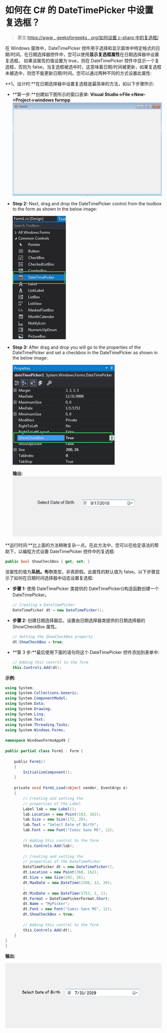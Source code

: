 # 如何在 C# 的 DateTimePicker 中设置复选框？

> 原文:[https://www . geeksforgeeks . org/如何设置 c-sharp 中的复选框/](https://www.geeksforgeeks.org/how-to-set-a-check-box-in-the-datetimepicker-in-c-sharp/)

在 Windows 窗体中，DateTimePicker 控件用于选择和显示窗体中特定格式的日期/时间。在日期选择器控件中，您可以使用**显示复选框属性**在日期选择器中设置复选框。
如果该属性的值设置为 true，则在 DateTimePicker 控件中显示一个复选框，否则为 false。当复选框被选中时，这意味着日期/时间被更新，如果复选框未被选中，则您不能更新日期/时间。您可以通过两种不同的方式设置此属性:

**1。设计时:**在日期选择器中设置复选框是最简单的方法，如以下步骤所示:

*   **第一步:**创建如下图所示的窗口表单:
    **Visual Studio->File->New->Project->windows formpp**
    ![](img/de9202f1f4646167e60ea580d67273d9.png)
*   **Step 2:** Next, drag and drop the DateTimePicker control from the toolbox to the form as shown in the below image:

    ![](img/1e722a2fb337b7d3bb23498b9f24712d.png)

*   **Step 3:** After drag and drop you will go to the properties of the DateTimePicker and set a checkbox in the DateTimePicker as shown in the below image:

    ![](img/785c997d8ecfd77679c22d94b356046d.png)

    **输出:**
    ![](img/4f05ddcde72f8e84738b654504cf8716.png)

**运行时间:**比上面的方法稍微复杂一点。在此方法中，您可以在给定语法的帮助下，以编程方式设置 DateTimePicker 控件中的复选框:

```cs
public bool ShowCheckBox { get; set; }
```

该属性的值为**系统。布尔**类型，非真即假。此属性的默认值为 false。以下步骤显示了如何在日期时间选择器中动态设置复选框:

*   **步骤 1:** 使用 DateTimePicker 类提供的 DateTimePicker()构造函数创建一个 DateTimePicker。

    ```cs
    // Creating a DateTimePicker
    DateTimePicker dt = new DateTimePicker();

    ```

*   **步骤 2:** 创建日期选择器后，设置由日期选择器类提供的日期选择器的 ShowCheckBox 属性。

    ```cs
    // Setting the ShowCheckBox property
    dt.ShowCheckBox = true;

    ```

*   **第 3 步:**最后使用下面的语句将这个 DateTimePicker 控件添加到表单中:

    ```cs
    // Adding this control to the form
    this.Controls.Add(dt);

    ```

**示例:**

```cs
using System;
using System.Collections.Generic;
using System.ComponentModel;
using System.Data;
using System.Drawing;
using System.Linq;
using System.Text;
using System.Threading.Tasks;
using System.Windows.Forms;

namespace WindowsFormsApp49 {

public partial class Form1 : Form {

    public Form1()
    {
        InitializeComponent();
    }

    private void Form1_Load(object sender, EventArgs e)
    {
        // Creating and setting the 
        // properties of the Label
        Label lab = new Label();
        lab.Location = new Point(183, 162);
        lab.Size = new Size(172, 20);
        lab.Text = "Select Date of Birth";
        lab.Font = new Font("Comic Sans MS", 12);

        // Adding this control to the form
        this.Controls.Add(lab);

        // Creating and setting the 
        // properties of the DateTimePicker
        DateTimePicker dt = new DateTimePicker();
        dt.Location = new Point(360, 162);
        dt.Size = new Size(292, 26);
        dt.MaxDate = new DateTime(2500, 12, 20);
        ;
        dt.MinDate = new DateTime(1753, 1, 1);
        dt.Format = DateTimePickerFormat.Short;
        dt.Name = "MyPicker";
        dt.Font = new Font("Comic Sans MS", 12);
        dt.ShowCheckBox = true;

        // Adding this control to the form
        this.Controls.Add(dt);
    }
}
}
```

**输出:**

![](img/04285e48d2ab04769b3b7999dcbc8403.png)